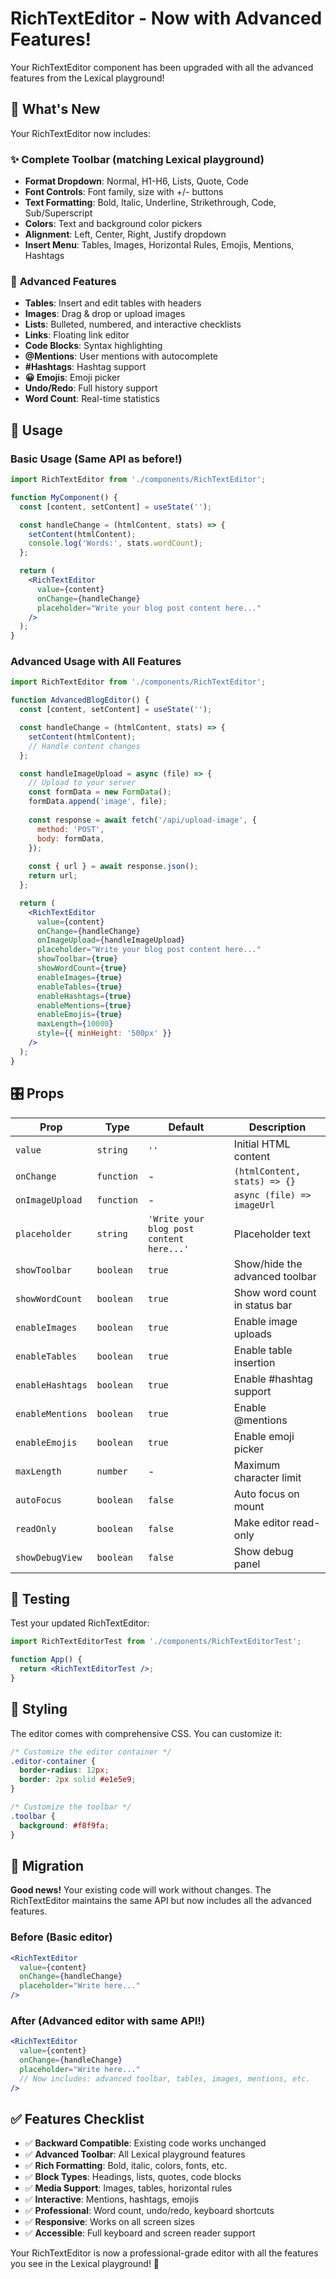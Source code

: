 # RichTextEditor - Now with Advanced Features!

Your RichTextEditor component has been upgraded with all the advanced features from the Lexical playground!

## 🎉 What's New

Your RichTextEditor now includes:

### ✨ **Complete Toolbar** (matching Lexical playground)
- **Format Dropdown**: Normal, H1-H6, Lists, Quote, Code
- **Font Controls**: Font family, size with +/- buttons
- **Text Formatting**: Bold, Italic, Underline, Strikethrough, Code, Sub/Superscript
- **Colors**: Text and background color pickers
- **Alignment**: Left, Center, Right, Justify dropdown
- **Insert Menu**: Tables, Images, Horizontal Rules, Emojis, Mentions, Hashtags

### 🚀 **Advanced Features**
- **Tables**: Insert and edit tables with headers
- **Images**: Drag & drop or upload images
- **Lists**: Bulleted, numbered, and interactive checklists
- **Links**: Floating link editor
- **Code Blocks**: Syntax highlighting
- **@Mentions**: User mentions with autocomplete
- **#Hashtags**: Hashtag support
- **😀 Emojis**: Emoji picker
- **Undo/Redo**: Full history support
- **Word Count**: Real-time statistics

## 📖 Usage

### Basic Usage (Same API as before!)
```jsx
import RichTextEditor from './components/RichTextEditor';

function MyComponent() {
  const [content, setContent] = useState('');

  const handleChange = (htmlContent, stats) => {
    setContent(htmlContent);
    console.log('Words:', stats.wordCount);
  };

  return (
    <RichTextEditor
      value={content}
      onChange={handleChange}
      placeholder="Write your blog post content here..."
    />
  );
}
```

### Advanced Usage with All Features
```jsx
import RichTextEditor from './components/RichTextEditor';

function AdvancedBlogEditor() {
  const [content, setContent] = useState('');

  const handleChange = (htmlContent, stats) => {
    setContent(htmlContent);
    // Handle content changes
  };

  const handleImageUpload = async (file) => {
    // Upload to your server
    const formData = new FormData();
    formData.append('image', file);
    
    const response = await fetch('/api/upload-image', {
      method: 'POST',
      body: formData,
    });
    
    const { url } = await response.json();
    return url;
  };

  return (
    <RichTextEditor
      value={content}
      onChange={handleChange}
      onImageUpload={handleImageUpload}
      placeholder="Write your blog post content here..."
      showToolbar={true}
      showWordCount={true}
      enableImages={true}
      enableTables={true}
      enableHashtags={true}
      enableMentions={true}
      enableEmojis={true}
      maxLength={10000}
      style={{ minHeight: '500px' }}
    />
  );
}
```

## 🎛️ Props

| Prop | Type | Default | Description |
|------|------|---------|-------------|
| `value` | `string` | `''` | Initial HTML content |
| `onChange` | `function` | - | `(htmlContent, stats) => {}` |
| `onImageUpload` | `function` | - | `async (file) => imageUrl` |
| `placeholder` | `string` | `'Write your blog post content here...'` | Placeholder text |
| `showToolbar` | `boolean` | `true` | Show/hide the advanced toolbar |
| `showWordCount` | `boolean` | `true` | Show word count in status bar |
| `enableImages` | `boolean` | `true` | Enable image uploads |
| `enableTables` | `boolean` | `true` | Enable table insertion |
| `enableHashtags` | `boolean` | `true` | Enable #hashtag support |
| `enableMentions` | `boolean` | `true` | Enable @mentions |
| `enableEmojis` | `boolean` | `true` | Enable emoji picker |
| `maxLength` | `number` | - | Maximum character limit |
| `autoFocus` | `boolean` | `false` | Auto focus on mount |
| `readOnly` | `boolean` | `false` | Make editor read-only |
| `showDebugView` | `boolean` | `false` | Show debug panel |

## 🧪 Testing

Test your updated RichTextEditor:

```jsx
import RichTextEditorTest from './components/RichTextEditorTest';

function App() {
  return <RichTextEditorTest />;
}
```

## 🎨 Styling

The editor comes with comprehensive CSS. You can customize it:

```css
/* Customize the editor container */
.editor-container {
  border-radius: 12px;
  border: 2px solid #e1e5e9;
}

/* Customize the toolbar */
.toolbar {
  background: #f8f9fa;
}
```

## 🔄 Migration

**Good news!** Your existing code will work without changes. The RichTextEditor maintains the same API but now includes all the advanced features.

### Before (Basic editor)
```jsx
<RichTextEditor
  value={content}
  onChange={handleChange}
  placeholder="Write here..."
/>
```

### After (Advanced editor with same API!)
```jsx
<RichTextEditor
  value={content}
  onChange={handleChange}
  placeholder="Write here..."
  // Now includes: advanced toolbar, tables, images, mentions, etc.
/>
```

## ✅ Features Checklist

- ✅ **Backward Compatible**: Existing code works unchanged
- ✅ **Advanced Toolbar**: All Lexical playground features
- ✅ **Rich Formatting**: Bold, italic, colors, fonts, etc.
- ✅ **Block Types**: Headings, lists, quotes, code blocks
- ✅ **Media Support**: Images, tables, horizontal rules
- ✅ **Interactive**: Mentions, hashtags, emojis
- ✅ **Professional**: Word count, undo/redo, keyboard shortcuts
- ✅ **Responsive**: Works on all screen sizes
- ✅ **Accessible**: Full keyboard and screen reader support

Your RichTextEditor is now a professional-grade editor with all the features you see in the Lexical playground! 🎉